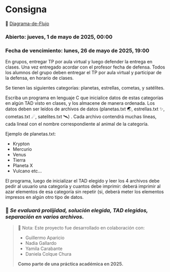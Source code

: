 # Consigna

🔗 [Diagrama-de-Flujo](https://drive.google.com/file/d/1lIUEYO8AYM6_ffOZX11SwYqdvF2YgIDV/view?usp=sharing) 

### Abierto: jueves, 1 de mayo de 2025, 00:00
### Fecha de vencimiento: lunes, 26 de mayo de 2025, 19:00

En grupos, entregar TP por aula virtual y luego defender la entrega en clases. Una vez entregado acordar con el profesor fecha de defensa. Todos los alumnos del grupo deben entregar el TP por aula virtual y participar de la defensa, en horario de clases.

Se tienen las siguientes categorías:  planetas, estrellas, cometas, y satélites.

Escriba un programa en lenguaje C que inicialice datos de estas categorías en algún TAD visto en clases, y los almacene de manera ordenada. Los datos deben ser leídos de archivos de datos (planetas.txt 🌏, estrellas.txt ✨, cometas.txt ☄, satelites.txt 🛰) . Cada archivo contendrá muchas líneas, cada lineal con el nombre correspondiente al animal de la categoría. 

Ejemplo de planetas.txt:
- Krypton
- Mercurio
- Venus
- Tierra 
- Planeta X
- Vulcano
etc...

El programa, luego de inicializar el TAD elegido y leer los 4 archivos debe pedir al usuario una categoría y cuantos debe imprimir: deberá imprimir al azar elementos de esa categoría sin repetir (si, deberá meter los elementos impresos en algún otro tipo de datos.

### 📝 *Se evaluará prolijidad, solución elegida, TAD elegidos, separación en varios archivos.*

> 📢 Nota: Este proyecto fue desarrollado en colaboración con:
> - Guillermo Aparicio
> - Nadia Gallardo
> - Yamila Carabante
> - Daniela Colque Chura
>   
> **Como parte de una práctica académica en 2025.**

